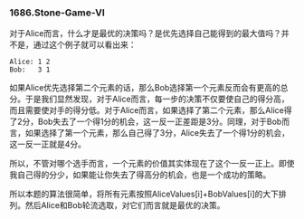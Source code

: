 ### 1686.Stone-Game-VI

对于Alice而言，什么才是最优的决策吗？是优先选择自己能得到的最大值吗？并不是，通过这个例子就可以看出来：
```
Alice: 1 2
Bob:   3 1
```
如果Alice优先选择第二个元素的话，那么Bob选择第一个元素反而会有更高的总分。于是我们显然发现，对于Alice而言，每一步的决策不仅要使自己的得分高，而且需要使对手的得分低。对于Alice而言，如果选择了第二个元素，那么Alice得了2分，Bob失去了一个得1分的机会，这一反一正差距是3分。同理，对于Bob而言，如果选择了第一个元素，那么自己得了3分，Alice失去了一个得1分的机会，这一反一正就是4分。

所以，不管对哪个选手而言，一个元素的价值其实体现在了这个一反一正上。即使我自己得的分少，如果能让你失去了得高分的机会，也是一个成功的策略。

所以本题的算法很简单，将所有元素按照AliceValues[i]+BobValues[i]的大下排列。然后Alice和Bob轮流选取，对它们而言就是最优的决策。
